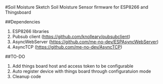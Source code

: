 #Soil Moisture Sketch
Soil Moisture Sensor firmware for ESP8266 and Thingsboard

##Dependencies
1. ESP8266 libraries
2. Pubsub client (https://github.com/knolleary/pubsubclient)
3. AsyncWebServer (https://github.com/me-no-dev/ESPAsyncWebServer)
4. AsyncTCP (https://github.com/me-no-dev/AsyncTCP)


##TO-DO
1. Add things board host and access token to be configurable
2. Auto register device with things board through configuratuion mode
3. Cleanup code